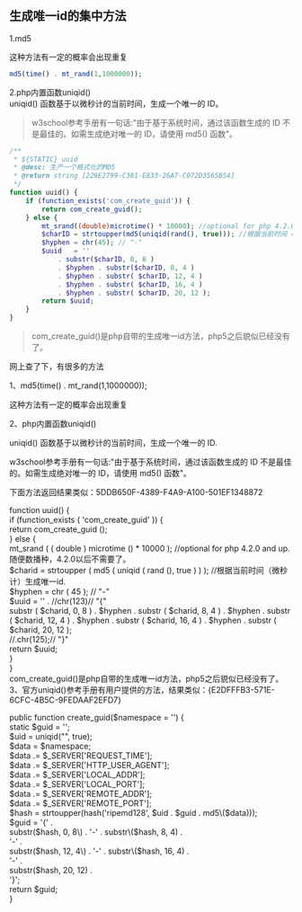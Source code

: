 ## 生成唯一id的集中方法

1.md5

这种方法有一定的概率会出现重复

```php
md5(time() . mt_rand(1,1000000));
```

2.php内置函数uniqid\(\)  
uniqid\(\) 函数基于以微秒计的当前时间，生成一个唯一的 ID。

> w3school参考手册有一句话:"由于基于系统时间，通过该函数生成的 ID 不是最佳的。如需生成绝对唯一的 ID，请使用 md5\(\) 函数"。

```php
/**
 * ${STATIC} uuid
 * @desc: 生产一个格式化的MD5
 * @return string [229E2799-C381-E833-26A7-C072D3565B54]
 */
function uuid() {
    if (function_exists('com_create_guid')) {
        return com_create_guid();
    } else {
        mt_srand((double)microtime() * 10000); //optional for php 4.2.0 and up.随便数播种，4.2.0以后不需要了。
        $charID = strtoupper(md5(uniqid(rand(), true))); //根据当前时间（微秒计）生成唯一id.
        $hyphen = chr(45); // "-"
        $uuid   = ''
            . substr($charID, 0, 8 )
            . $hyphen . substr($charID, 8, 4 )
            . $hyphen . substr( $charID, 12, 4 )
            . $hyphen . substr( $charID, 16, 4 )
            . $hyphen . substr( $charID, 20, 12 );
        return $uuid;
    }
}
```

> com\_create\_guid\(\)是php自带的生成唯一id方法，php5之后貌似已经没有了。

网上查了下，有很多的方法

1、md5\(time\(\) . mt\_rand\(1,1000000\)\);

这种方法有一定的概率会出现重复

2、php内置函数uniqid\(\)

uniqid\(\) 函数基于以微秒计的当前时间，生成一个唯一的 ID.

w3school参考手册有一句话:"由于基于系统时间，通过该函数生成的 ID 不是最佳的。如需生成绝对唯一的 ID，请使用 md5\(\) 函数"。

下面方法返回结果类似：5DDB650F-4389-F4A9-A100-501EF1348872

function uuid\(\) {  
  if \(function\_exists \( 'com\_create\_guid' \)\) {  
    return com\_create\_guid \(\);  
  } else {  
    mt\_srand \( \( double \) microtime \(\) \* 10000 \); //optional for php 4.2.0 and up.随便数播种，4.2.0以后不需要了。  
    $charid = strtoupper \( md5 \( uniqid \( rand \(\), true \) \) \); //根据当前时间（微秒计）生成唯一id.  
    $hyphen = chr \( 45 \); // "-"  
    $uuid = '' . //chr\(123\)// "{"  
substr \( $charid, 0, 8 \) . $hyphen . substr \( $charid, 8, 4 \) . $hyphen . substr \( $charid, 12, 4 \) . $hyphen . substr \( $charid, 16, 4 \) . $hyphen . substr \( $charid, 20, 12 \);  
    //.chr\(125\);// "}"  
    return $uuid;  
  }  
}  
com\_create\_guid\(\)是php自带的生成唯一id方法，php5之后貌似已经没有了。  
3、官方uniqid\(\)参考手册有用户提供的方法，结果类似：{E2DFFFB3-571E-6CFC-4B5C-9FEDAAF2EFD7}

public function create\_guid\($namespace = ''\) {  
  static $guid = '';  
  $uid = uniqid\("", true\);  
  $data = $namespace;  
  $data .= $\_SERVER\['REQUEST\_TIME'\];  
  $data .= $\_SERVER\['HTTP\_USER\_AGENT'\];  
  $data .= $\_SERVER\['LOCAL\_ADDR'\];  
  $data .= $\_SERVER\['LOCAL\_PORT'\];  
  $data .= $\_SERVER\['REMOTE\_ADDR'\];  
  $data .= $\_SERVER\['REMOTE\_PORT'\];  
  $hash = strtoupper\(hash\('ripemd128', $uid . $guid . md5\($data\)\)\);  
  $guid = '{' .  
      substr\($hash, 0, 8\) .  
      '-' .  
      substr\($hash, 8, 4\) .  
      '-' .  
      substr\($hash, 12, 4\) .  
      '-' .  
      substr\($hash, 16, 4\) .  
      '-' .  
      substr\($hash, 20, 12\) .  
      '}';  
  return $guid;  
 }

